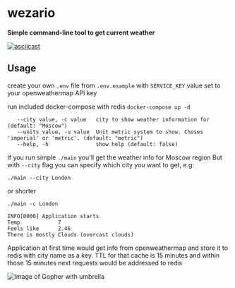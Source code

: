   # wezario

**Simple command-line tool to get current weather** 

[![asciicast](https://asciinema.org/a/7ZRUc8GnvQFU1QG4JxDMHAtbj.png)](https://asciinema.org/a/7ZRUc8GnvQFU1QG4JxDMHAtbj?autoplay=1)

## Usage

create your own `.env` file from `.env.example` with `SERVICE_KEY` value set to your openweathermap API key

run included docker-compose with redis `docker-compose up -d`


```
   --city value, -c value   city to show weather information for (default: "Moscow")
   --units value, -u value  Unit metric system to show. Choses 'imperial' or 'metric'. (default: "metric")
   --help, -h               show help (default: false)
```


If you run simple `./main` you'll get the weather info for Moscow region
But with `--city` flag you can specify which city you want to get, e.g:

```
./main --city London
```

or shorter
```
./main -c London
```

```
INFO[0000] Application starts
Temp            7
Feels like      2.46
There is mostly Clouds (overcast clouds)
```

Application at first time would get info from openweathermap and store it to redis with city name as a key. 
TTL for that cache is 15 minutes and within those 15 minutes next requests would be addressed to redis

  ![Image of Gopher with umbrella](https://phillipsoft.com/images/posts/alexa-golang/umbrella.svg)
